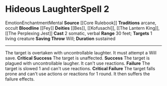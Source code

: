 ﻿---
actions: '[two-actions]'
area: null
bloodline: '[[DATABASE/sorcererbloodline/Fey|Fey]]'
component:
- Somatic
- Verbal
cost: null
deity:
- '[[DATABASE/deity/Bes|Bes]]'
- '[[DATABASE/deity/Kofusachi|Kofusachi]]'
- '[[DATABASE/deity/The Lantern King|The Lantern King]]'
- '[[DATABASE/deity/The Perplexing Jest|The Perplexing Jest]]'
domain: null
duration: sustained
element: null
heighten: null
heighten_level: '2'
id: '150'
lesson: null
level: '2'
mystery: null
name: Hideous Laughter
patron_theme: null
range: 30 feet
rarity: Common
requirement: null
saving_throw: Will
school: Enchantment
source: '[[DATABASE/source/Core Rulebook|Core Rulebook]]'
target: 1 living creature
tradition:
- Arcane
- Occult
trait:
- '[[DATABASE/trait/Emotion|Emotion]]'
- '[[DATABASE/trait/Enchantment|Enchantment]]'
- '[[DATABASE/trait/Mental|Mental]]'
trigger: null
type: Spell

---
# Hideous Laughter<span class="item-type">Spell 2</span>

<span class="item-trait">Emotion</span><span class="item-trait">Enchantment</span><span class="item-trait">Mental</span>
**Source** [[Core Rulebook]] 
**Traditions** arcane, occult
**Bloodline** [[Fey]]
**Deities** [[Bes]], [[Kofusachi]], [[The Lantern King]], [[The Perplexing Jest]]
**Cast** <span class="action-icon">2</span> somatic, verbal
**Range** 30 feet; **Targets** 1 living creature
**Saving Throw** Will; **Duration** sustained

---
The target is overtaken with uncontrollable laughter. It must attempt a Will save.
**Critical Success** The target is unaffected.
**Success** The target is plagued with uncontrollable laugher. It can't use reactions.
**Failure** The target is slowed 1 and can't use reactions.
**Critical Failure** The target falls prone and can't use actions or reactions for 1 round. It then suffers the failure effects.